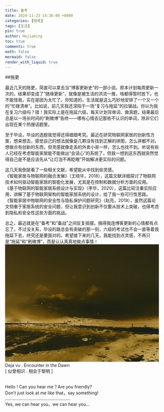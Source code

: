 ```yaml
---
title: 备考
date: 2024-11-23 14:36:00 +0800
categories: [随笔]
tags: [生活]
pin: true
author: Hejiaming
toc: true
comments: true
math: false
mermaid: false
render_with_liquid: true
---
```


##拖更

最近几天的拖更，简直可以拿去当“博客更新史”的一部小说。原本计划每周更新一次的，结果却变成了“随缘更新”，就像是被生活的洪流一推，啥都得暂时放下。也不能怪我，实在是因为太忙了。你知道的，生活就是这么巧妙地安排了一个又一个的“忙碌清单”。比如说，前几天我还深陷于一场“复习与拖延”的拉锯战。你以为我在复习六级吗？错！我实际上是在拖延六级。每天计划背单词、做真题，结果最后总是以一场长时间的“刷微博”告终——哪有心情去记那些不认识的单词，除非它们出现在某个热搜话题里。<br>

至于毕设，毕设的选题我觉得还得细细考究。最近在研究物联网家居的创新性方案，想来想去，感觉自己的想法就像是几颗没有找到正解的拼图，怎么拼都不对。想做点有创新的东西，但灵感就像走丢的外卖小哥一样，怎么也找不到。听说有些人已经在考虑智能家居能不能做出“会读心”的系统了，但我一想到这东西就突然觉得自己是不是应该先从“让灯泡不再眨眼”开始解决更实际的问题。<br>

这几天我倒是看了一些相关文献，希望能从中找到些灵感。<br>《智能家居与物联网的融合发展》（王晓华，2018），这篇文献详细探讨了物联网技术如何驱动智能家居的智能化发展，尤其是在控制和数据分析方面的应用。<br>《基于物联网的智能家居系统设计与实现》（李华，2020），这篇比较注重实际应用，讲解了基于物联网架构的智能家居系统的设计，给了我一些可行性思路。<br>《智能家居中物联网的安全性与隐私保护问题研究》（赵亮，2019），虽然这篇论文侧重于家居系统的安全问题，但让我意识到创新不仅要从技术上突破，也得考虑到隐私和安全性这些方面的挑战。<br>

总之，最近就是在“备考”和“备战”之间反复摇摆，搞得我连博客更新的心情都有点忘了。不过没关系，毕设的路总会有突破的那一刻，六级的考试也不会一直等着我拖延下去，终究还是要面对的。希望接下来的几天，我能找到点灵感，不再只是“拖延”和“刷微博”，而是认认真真地做点事情！
  ![first-post](/assets/blog_res/2022-05-21-hello-world/first-post.jpg)
Deja vu . Encounter in the Dawn<br>
[ 似曾相识 . 相会于黎明 ] <br><br>

Hello ! Can you hear me？Are you friendly?<br>
Don't just look at me like that，say something!<br>
.....................................................<br>
Yes, we can hear you，we can hear you...